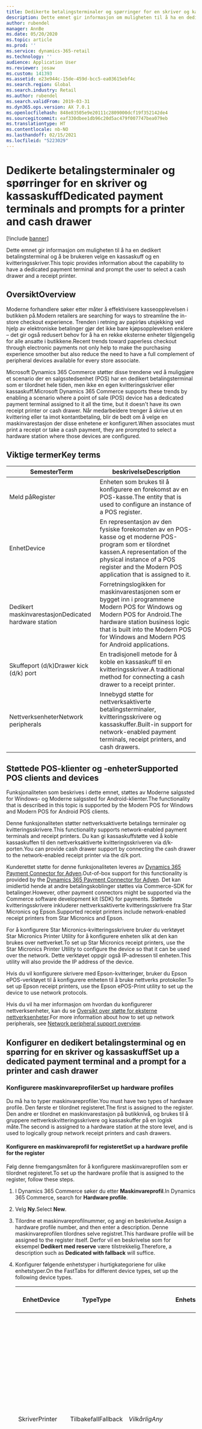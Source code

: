 ```yaml
---
title: Dedikerte betalingsterminaler og spørringer for en skriver og kassaskuff
description: Dette emnet gir informasjon om muligheten til å ha en dedikert betalingsterminal og å be brukeren velge en kassaskuff og en kvitteringsskriver.
author: rubendel
manager: AnnBe
ms.date: 05/20/2020
ms.topic: article
ms.prod: ''
ms.service: dynamics-365-retail
ms.technology: ''
audience: Application User
ms.reviewer: josaw
ms.custom: 141393
ms.assetid: e23e944c-15de-459d-bcc5-ea03615ebf4c
ms.search.region: Global
ms.search.industry: Retail
ms.author: rubendel
ms.search.validFrom: 2019-03-31
ms.dyn365.ops.version: AX 7.0.1
ms.openlocfilehash: 848e83505e9e20111c2809000dcf19f352142de4
ms.sourcegitcommit: eaf330dbee1db96c20d5ac479f007747bea079eb
ms.translationtype: HT
ms.contentlocale: nb-NO
ms.lasthandoff: 02/15/2021
ms.locfileid: "5223029"
---
```

# <a name="dedicated-payment-terminals-and-prompts-for-a-printer-and-cash-drawer"></a><span data-ttu-id="7d0fc-103">Dedikerte betalingsterminaler og spørringer for en skriver og kassaskuff</span><span class="sxs-lookup"><span data-stu-id="7d0fc-103">Dedicated payment terminals and prompts for a printer and cash drawer</span></span>

[!include [banner](includes/banner.md)]

<span data-ttu-id="7d0fc-104">Dette emnet gir informasjon om muligheten til å ha en dedikert betalingsterminal og å be brukeren velge en kassaskuff og en kvitteringsskriver.</span><span class="sxs-lookup"><span data-stu-id="7d0fc-104">This topic provides information about the capability to have a dedicated payment terminal and prompt the user to select a cash drawer and a receipt printer.</span></span>

## <a name="overview"></a><span data-ttu-id="7d0fc-105">Oversikt</span><span class="sxs-lookup"><span data-stu-id="7d0fc-105">Overview</span></span>

<span data-ttu-id="7d0fc-106">Moderne forhandlere søker etter måter å effektivisere kasseopplevelsen i butikken på.</span><span class="sxs-lookup"><span data-stu-id="7d0fc-106">Modern retailers are searching for ways to streamline the in-store checkout experience.</span></span> <span data-ttu-id="7d0fc-107">Trenden i retning av papirløs utsjekking ved hjelp av elektroniske betalinger gjør det ikke bare kjøpsopplevelsen enklere – det gir også redusert behov for å ha en rekke eksterne enheter tilgjengelig for alle ansatte i butikkene.</span><span class="sxs-lookup"><span data-stu-id="7d0fc-107">Recent trends toward paperless checkout through electronic payments not only help to make the purchasing experience smoother but also reduce the need to have a full complement of peripheral devices available for every store associate.</span></span>

<span data-ttu-id="7d0fc-108">Microsoft Dynamics 365 Commerce støtter disse trendene ved å muliggjøre et scenario der en salgsstedsenhet (POS) har en dedikert betalingsterminal som er tilordnet hele tiden, men ikke en egen kvitteringsskriver eller kassaskuff.</span><span class="sxs-lookup"><span data-stu-id="7d0fc-108">Microsoft Dynamics 365 Commerce supports these trends by enabling a scenario where a point of sale (POS) device has a dedicated payment terminal assigned to it all the time, but it doesn't have its own receipt printer or cash drawer.</span></span> <span data-ttu-id="7d0fc-109">Når medarbeidere trenger å skrive ut en kvittering eller ta imot kontantbetaling, blir de bedt om å velge en maskinvarestasjon der disse enhetene er konfigurert.</span><span class="sxs-lookup"><span data-stu-id="7d0fc-109">When associates must print a receipt or take a cash payment, they are prompted to select a hardware station where those devices are configured.</span></span>

## <a name="key-terms"></a><span data-ttu-id="7d0fc-110">Viktige termer</span><span class="sxs-lookup"><span data-stu-id="7d0fc-110">Key terms</span></span>

| <span data-ttu-id="7d0fc-111">Semester</span><span class="sxs-lookup"><span data-stu-id="7d0fc-111">Term</span></span> | <span data-ttu-id="7d0fc-112">beskrivelse</span><span class="sxs-lookup"><span data-stu-id="7d0fc-112">Description</span></span> |
|---|---|
| <span data-ttu-id="7d0fc-113">Meld på</span><span class="sxs-lookup"><span data-stu-id="7d0fc-113">Register</span></span> | <span data-ttu-id="7d0fc-114">Enheten som brukes til å konfigurere en forekomst av en POS-kasse.</span><span class="sxs-lookup"><span data-stu-id="7d0fc-114">The entity that is used to configure an instance of a POS register.</span></span> |
| <span data-ttu-id="7d0fc-115">Enhet</span><span class="sxs-lookup"><span data-stu-id="7d0fc-115">Device</span></span> | <span data-ttu-id="7d0fc-116">En representasjon av den fysiske forekomsten av en POS-kasse og et moderne POS-program som er tilordnet kassen.</span><span class="sxs-lookup"><span data-stu-id="7d0fc-116">A representation of the physical instance of a POS register and the Modern POS application that is assigned to it.</span></span> |
| <span data-ttu-id="7d0fc-117">Dedikert maskinvarestasjon</span><span class="sxs-lookup"><span data-stu-id="7d0fc-117">Dedicated hardware station</span></span> | <span data-ttu-id="7d0fc-118">Forretningslogikken for maskinvarestasjonen som er bygget inn i programmene Modern POS for Windows og Modern POS for Android.</span><span class="sxs-lookup"><span data-stu-id="7d0fc-118">The hardware station business logic that is built into the Modern POS for Windows and Modern POS for Android applications.</span></span> |
| <span data-ttu-id="7d0fc-119">Skuffeport (d/k)</span><span class="sxs-lookup"><span data-stu-id="7d0fc-119">Drawer kick (d/k) port</span></span> | <span data-ttu-id="7d0fc-120">En tradisjonell metode for å koble en kassaskuff til en kvitteringsskriver.</span><span class="sxs-lookup"><span data-stu-id="7d0fc-120">A traditional method for connecting a cash drawer to a receipt printer.</span></span> |
| <span data-ttu-id="7d0fc-121">Nettverksenheter</span><span class="sxs-lookup"><span data-stu-id="7d0fc-121">Network peripherals</span></span> | <span data-ttu-id="7d0fc-122">Innebygd støtte for nettverksaktiverte betalingsterminaler, kvitteringsskrivere og kassaskuffer.</span><span class="sxs-lookup"><span data-stu-id="7d0fc-122">Built-in support for network-enabled payment terminals, receipt printers, and cash drawers.</span></span> |

## <a name="supported-pos-clients-and-devices"></a><span data-ttu-id="7d0fc-123">Støttede POS-klienter og -enheter</span><span class="sxs-lookup"><span data-stu-id="7d0fc-123">Supported POS clients and devices</span></span>

<span data-ttu-id="7d0fc-124">Funksjonaliteten som beskrives i dette emnet, støttes av Moderne salgssted for Windows- og Moderne salgssted for Android-klienter.</span><span class="sxs-lookup"><span data-stu-id="7d0fc-124">The functionality that is described in this topic is supported by the Modern POS for Windows and Modern POS for Android POS clients.</span></span>

<span data-ttu-id="7d0fc-125">Denne funksjonaliteten støtter nettverksaktiverte betalings terminaler og kvitteringsskrivere.</span><span class="sxs-lookup"><span data-stu-id="7d0fc-125">This functionality supports network-enabled payment terminals and receipt printers.</span></span> <span data-ttu-id="7d0fc-126">Du kan gi kassaskuffstøtte ved å koble kassaskuffen til den nettverksaktiverte kvitteringsskriveren via d/k-porten.</span><span class="sxs-lookup"><span data-stu-id="7d0fc-126">You can provide cash drawer support by connecting the cash drawer to the network-enabled receipt printer via the d/k port.</span></span>

<span data-ttu-id="7d0fc-127">Kunderettet støtte for denne funksjonaliteten leveres av [Dynamics 365 Payment Connector for Adyen](https://docs.microsoft.com/dynamics365/commerce/dev-itpro/adyen-connector?tabs=8-1-3).</span><span class="sxs-lookup"><span data-stu-id="7d0fc-127">Out-of-box support for this functionality is provided by the [Dynamics 365 Payment Connector for Adyen](https://docs.microsoft.com/dynamics365/commerce/dev-itpro/adyen-connector?tabs=8-1-3).</span></span> <span data-ttu-id="7d0fc-128">Det kan imidlertid hende at andre betalingskoblinger støttes via Commerce-SDK for betalinger.</span><span class="sxs-lookup"><span data-stu-id="7d0fc-128">However, other payment connectors might be supported via the Commerce software development kit (SDK) for payments.</span></span> <span data-ttu-id="7d0fc-129">Støttede kvitteringsskrivere inkluderer nettverksaktiverte kvitteringsskrivere fra Star Micronics og Epson.</span><span class="sxs-lookup"><span data-stu-id="7d0fc-129">Supported receipt printers include network-enabled receipt printers from Star Micronics and Epson.</span></span>

<span data-ttu-id="7d0fc-130">For å konfigurere Star Micronics-kvitteringsskrivere bruker du verktøyet Star Micronics Printer Utility for å konfigurere enheten slik at den kan brukes over nettverket.</span><span class="sxs-lookup"><span data-stu-id="7d0fc-130">To set up Star Micronics receipt printers, use the Star Micronics Printer Utility to configure the device so that it can be used over the network.</span></span> <span data-ttu-id="7d0fc-131">Dette verktøyet oppgir også IP-adressen til enheten.</span><span class="sxs-lookup"><span data-stu-id="7d0fc-131">This utility will also provide the IP address of the device.</span></span>

<span data-ttu-id="7d0fc-132">Hvis du vil konfigurere skrivere med Epson-kvitteringer, bruker du Epson ePOS-verktøyet til å konfigurere enheten til å bruke nettverks protokoller.</span><span class="sxs-lookup"><span data-stu-id="7d0fc-132">To set up Epson receipt printers, use the Epson ePOS-Print utility to set up the device to use network protocols.</span></span>

<span data-ttu-id="7d0fc-133">Hvis du vil ha mer informasjon om hvordan du konfigurerer nettverksenheter, kan du se [Oversikt over støtte for eksterne nettverksenheter](https://go.microsoft.com/fwlink/?linkid=2129965).</span><span class="sxs-lookup"><span data-stu-id="7d0fc-133">For more information about how to set up network peripherals, see [Network peripheral support overview](https://go.microsoft.com/fwlink/?linkid=2129965).</span></span>

## <a name="set-up-a-dedicated-payment-terminal-and-a-prompt-for-a-printer-and-cash-drawer"></a><span data-ttu-id="7d0fc-134">Konfigurer en dedikert betalingsterminal og en spørring for en skriver og kassaskuff</span><span class="sxs-lookup"><span data-stu-id="7d0fc-134">Set up a dedicated payment terminal and a prompt for a printer and cash drawer</span></span>

### <a name="set-up-hardware-profiles"></a><span data-ttu-id="7d0fc-135">Konfigurere maskinvareprofiler</span><span class="sxs-lookup"><span data-stu-id="7d0fc-135">Set up hardware profiles</span></span>

<span data-ttu-id="7d0fc-136">Du må ha to typer maskinvareprofiler.</span><span class="sxs-lookup"><span data-stu-id="7d0fc-136">You must have two types of hardware profile.</span></span> <span data-ttu-id="7d0fc-137">Den første er tilordnet registeret.</span><span class="sxs-lookup"><span data-stu-id="7d0fc-137">The first is assigned to the register.</span></span> <span data-ttu-id="7d0fc-138">Den andre er tilordnet en maskinvarestasjon på butikknivå, og brukes til å gruppere nettverkskvitteringsskrivere og kassaskuffer på en logisk måte.</span><span class="sxs-lookup"><span data-stu-id="7d0fc-138">The second is assigned to a hardware station at the store level, and is used to logically group network receipt printers and cash drawers.</span></span>

#### <a name="set-up-a-hardware-profile-for-the-register"></a><span data-ttu-id="7d0fc-139">Konfigurere en maskinvareprofil for registeret</span><span class="sxs-lookup"><span data-stu-id="7d0fc-139">Set up a hardware profile for the register</span></span>

<span data-ttu-id="7d0fc-140">Følg denne fremgangsmåten for å konfigurere maskinvareprofilen som er tilordnet registeret.</span><span class="sxs-lookup"><span data-stu-id="7d0fc-140">To set up the hardware profile that is assigned to the register, follow these steps.</span></span>

1. <span data-ttu-id="7d0fc-141">I Dynamics 365 Commerce søker du etter **Maskinvareprofil**.</span><span class="sxs-lookup"><span data-stu-id="7d0fc-141">In Dynamics 365 Commerce, search for **Hardware profile**.</span></span>
2. <span data-ttu-id="7d0fc-142">Velg **Ny**.</span><span class="sxs-lookup"><span data-stu-id="7d0fc-142">Select **New**.</span></span>
3. <span data-ttu-id="7d0fc-143">Tilordne et maskinvareprofilnummer, og angi en beskrivelse.</span><span class="sxs-lookup"><span data-stu-id="7d0fc-143">Assign a hardware profile number, and then enter a description.</span></span> <span data-ttu-id="7d0fc-144">Denne maskinvareprofilen tilordnes selve registret.</span><span class="sxs-lookup"><span data-stu-id="7d0fc-144">This hardware profile will be assigned to the register itself.</span></span> <span data-ttu-id="7d0fc-145">Derfor vil en beskrivelse som for eksempel **Dedikert med reserve** være tilstrekkelig.</span><span class="sxs-lookup"><span data-stu-id="7d0fc-145">Therefore, a description such as **Dedicated with fallback** will suffice.</span></span>
4. <span data-ttu-id="7d0fc-146">Konfigurer følgende enhetstyper i hurtigkategoriene for ulike enhetstyper.</span><span class="sxs-lookup"><span data-stu-id="7d0fc-146">On the FastTabs for different device types, set up the following device types.</span></span>

    | <span data-ttu-id="7d0fc-147">Enhet</span><span class="sxs-lookup"><span data-stu-id="7d0fc-147">Device</span></span> | <span data-ttu-id="7d0fc-148">Type</span><span class="sxs-lookup"><span data-stu-id="7d0fc-148">Type</span></span> | <span data-ttu-id="7d0fc-149">Enhetsnavn</span><span class="sxs-lookup"><span data-stu-id="7d0fc-149">Device name</span></span> | <span data-ttu-id="7d0fc-150">Flere detaljer</span><span class="sxs-lookup"><span data-stu-id="7d0fc-150">Additional details</span></span> |
    |---|---|---|---|
    | <span data-ttu-id="7d0fc-151">Skriver</span><span class="sxs-lookup"><span data-stu-id="7d0fc-151">Printer</span></span> | <span data-ttu-id="7d0fc-152">Tilbakefall</span><span class="sxs-lookup"><span data-stu-id="7d0fc-152">Fallback</span></span> | <span data-ttu-id="7d0fc-153">*Vilkårlig*</span><span class="sxs-lookup"><span data-stu-id="7d0fc-153">*Any*</span></span> | <span data-ttu-id="7d0fc-154">Enhetsnavnet skiller mellom store og små bokstaver.</span><span class="sxs-lookup"><span data-stu-id="7d0fc-154">The device name is case-sensitive.</span></span> <span data-ttu-id="7d0fc-155">**Kvitteringsprofil-ID-en** må være den samme som **Kvitteringsprofil-ID-en** som er tilordnet nettverksskriveren som er konfigurert i maskinvareprofilen som er tilordnet maskinvarestasjonen på kanalnivået.</span><span class="sxs-lookup"><span data-stu-id="7d0fc-155">The **Receipt profile ID** should be the same as the **Receipt profile ID** that is mapped to the network printer that is set up in the hardware profile that is assigned to the hardware station at the channel level.</span></span> |
    | <span data-ttu-id="7d0fc-156">Kassaskuff</span><span class="sxs-lookup"><span data-stu-id="7d0fc-156">Cash drawer</span></span> | <span data-ttu-id="7d0fc-157">Tilbakefall</span><span class="sxs-lookup"><span data-stu-id="7d0fc-157">Fallback</span></span> | <span data-ttu-id="7d0fc-158">*Vilkårlig*</span><span class="sxs-lookup"><span data-stu-id="7d0fc-158">*Any*</span></span> | <span data-ttu-id="7d0fc-159">Enhetsnavnet skiller mellom store og små bokstaver.</span><span class="sxs-lookup"><span data-stu-id="7d0fc-159">The device name is case-sensitive.</span></span> <span data-ttu-id="7d0fc-160">Angi alternativet **Bruk delte skift** til **Ja**.</span><span class="sxs-lookup"><span data-stu-id="7d0fc-160">Set the **Use shared shift** option to **Yes**.</span></span> |
    | <span data-ttu-id="7d0fc-161">EFT-tjeneste</span><span class="sxs-lookup"><span data-stu-id="7d0fc-161">EFT service</span></span> | <span data-ttu-id="7d0fc-162">Adyen</span><span class="sxs-lookup"><span data-stu-id="7d0fc-162">Adyen</span></span> | <span data-ttu-id="7d0fc-163">Gjelder ikke</span><span class="sxs-lookup"><span data-stu-id="7d0fc-163">Not applicable</span></span> | <span data-ttu-id="7d0fc-164">Hvis du vil ha informasjon om hvordan du konfigurerer den bruksklare Adyen-betalingskoblingen, kan du se [Adyen-betalingskobling i Dynamics 365](https://docs.microsoft.com/dynamics365/commerce/dev-itpro/adyen-connector?tabs=8-1-3).</span><span class="sxs-lookup"><span data-stu-id="7d0fc-164">For information about how to set up the out-of-box Adyen connector, see [Dynamics 365 Payment Connector for Adyen](https://docs.microsoft.com/dynamics365/commerce/dev-itpro/adyen-connector?tabs=8-1-3).</span></span> <span data-ttu-id="7d0fc-165">Andre betalingskoblinger kan være støttet via [Commerce-SDK for betalinger](https://docs.microsoft.com/dynamics365/commerce/dev-itpro/end-to-end-payment-extension).</span><span class="sxs-lookup"><span data-stu-id="7d0fc-165">Other payment connectors can be supported via the [Commerce software development kit (SDK) for payments](https://docs.microsoft.com/dynamics365/commerce/dev-itpro/end-to-end-payment-extension).</span></span> |
    | <span data-ttu-id="7d0fc-166">PIN-kodetastatur</span><span class="sxs-lookup"><span data-stu-id="7d0fc-166">PIN pad</span></span> | <span data-ttu-id="7d0fc-167">Nettverk</span><span class="sxs-lookup"><span data-stu-id="7d0fc-167">Network</span></span> | <span data-ttu-id="7d0fc-168">**MicrosoftAdyenDeviceV001**</span><span class="sxs-lookup"><span data-stu-id="7d0fc-168">**MicrosoftAdyenDeviceV001**</span></span> | <span data-ttu-id="7d0fc-169">Ingen.</span><span class="sxs-lookup"><span data-stu-id="7d0fc-169">None.</span></span> |

5. <span data-ttu-id="7d0fc-170">I Dynamics 365 Commerce søker du etter **Registre**.</span><span class="sxs-lookup"><span data-stu-id="7d0fc-170">In Dynamics 365 Commerce, search for **Registers**.</span></span>
6. <span data-ttu-id="7d0fc-171">Velg et register ved å velge registernummeret, og velg deretter **Rediger**.</span><span class="sxs-lookup"><span data-stu-id="7d0fc-171">Select a register by selecting the register number, and then select **Edit**.</span></span>
7. <span data-ttu-id="7d0fc-172">Tilordne maskinvareprofilen du nettopp opprettet, til kassen som skal bruke en dedikert betalingsterminal.</span><span class="sxs-lookup"><span data-stu-id="7d0fc-172">Assign the hardware profile that you just created to the register that should use a dedicated payment terminal.</span></span> <span data-ttu-id="7d0fc-173">Enheten som er tilordnet denne kassen, må enten bruke moderne Modern POS for Windows-programmet eller Modern POS for Android-programmet.</span><span class="sxs-lookup"><span data-stu-id="7d0fc-173">The device that is mapped to this register must use either the Modern POS for Windows application or the Modern POS for Android application.</span></span>
8. <span data-ttu-id="7d0fc-174">Velg **Lagre**.</span><span class="sxs-lookup"><span data-stu-id="7d0fc-174">Select **Save**.</span></span>
9. <span data-ttu-id="7d0fc-175">I handlingsruten går du til **Kasser**-kategorien og velger **Konfigurer IP-adresser**.</span><span class="sxs-lookup"><span data-stu-id="7d0fc-175">On the Action Pane, on the **Registers** tab, select **Configure IP addresses**.</span></span>
10. <span data-ttu-id="7d0fc-176">I hurtigkategorien for **PIN-kodetastatur** angir du IP-adressen til betalingsterminalen.</span><span class="sxs-lookup"><span data-stu-id="7d0fc-176">On the **PIN pad** FastTab, enter the IP address of the payment terminal.</span></span> <span data-ttu-id="7d0fc-177">Hvis du vil ha informasjon om hvordan du får tak i IP-adressen for betalingsterminalen ved å bruke Adyen-koblingen, se [Dynamics 365 Payment Connector for Adyen](https://docs.microsoft.com/dynamics365/commerce/dev-itpro/adyen-connector?tabs=8-1-3).</span><span class="sxs-lookup"><span data-stu-id="7d0fc-177">For information about how to get the IP address of the payment terminal by using the Adyen connector, see [Dynamics 365 Payment Connector for Adyen](https://docs.microsoft.com/dynamics365/commerce/dev-itpro/adyen-connector?tabs=8-1-3).</span></span>
11. <span data-ttu-id="7d0fc-178">Velg **Lagre**.</span><span class="sxs-lookup"><span data-stu-id="7d0fc-178">Select **Save**.</span></span>

#### <a name="set-up-a-hardware-profile-for-the-receipt-printer-and-cash-drawer"></a><span data-ttu-id="7d0fc-179">Konfigurere en maskinvareprofil for kvitteringsskriveren og kassaskuffen</span><span class="sxs-lookup"><span data-stu-id="7d0fc-179">Set up a hardware profile for the receipt printer and cash drawer</span></span>

<span data-ttu-id="7d0fc-180">Følg denne fremgangsmåten for å konfigurere maskinvareprofilen som brukes til å gruppere kvitteringsskriveren og kassaskuffen i nettverket.</span><span class="sxs-lookup"><span data-stu-id="7d0fc-180">To set up the hardware profile that is used to group the network receipt printer and cash drawer, follow these steps.</span></span>

1. <span data-ttu-id="7d0fc-181">I Dynamics 365 Commerce søker du etter **Maskinvareprofil**.</span><span class="sxs-lookup"><span data-stu-id="7d0fc-181">In Dynamics 365 Commerce, search for **Hardware profile**.</span></span>
2. <span data-ttu-id="7d0fc-182">Velg **Ny**.</span><span class="sxs-lookup"><span data-stu-id="7d0fc-182">Select **New**.</span></span>
3. <span data-ttu-id="7d0fc-183">Tilordne et maskinvareprofilnummer, og angi en beskrivelse.</span><span class="sxs-lookup"><span data-stu-id="7d0fc-183">Assign a hardware profile number, and then enter a description.</span></span> <span data-ttu-id="7d0fc-184">Denne maskinvareprofilen brukes til å gruppere kvitteringsskriveren og kassaskuffen.</span><span class="sxs-lookup"><span data-stu-id="7d0fc-184">This hardware profile will be used to group the receipt printer and cash drawer.</span></span> <span data-ttu-id="7d0fc-185">Derfor vil en beskrivelse som **Nettverksskriver og kassaskuff** være tilstrekkelig.</span><span class="sxs-lookup"><span data-stu-id="7d0fc-185">Therefore, a description such as **Network printer and cash drawer** will suffice.</span></span>
4. <span data-ttu-id="7d0fc-186">Konfigurer følgende enhetstyper i hurtigkategoriene for ulike enhetstyper.</span><span class="sxs-lookup"><span data-stu-id="7d0fc-186">On the FastTabs for different device types, set up the following device types.</span></span>

    | <span data-ttu-id="7d0fc-187">Enhet</span><span class="sxs-lookup"><span data-stu-id="7d0fc-187">Device</span></span> | <span data-ttu-id="7d0fc-188">Type</span><span class="sxs-lookup"><span data-stu-id="7d0fc-188">Type</span></span> | <span data-ttu-id="7d0fc-189">beskrivelse</span><span class="sxs-lookup"><span data-stu-id="7d0fc-189">Description</span></span> | <span data-ttu-id="7d0fc-190">Flere detaljer</span><span class="sxs-lookup"><span data-stu-id="7d0fc-190">Additional details</span></span> |
    |---|---|---|---|
    | <span data-ttu-id="7d0fc-191">Skriver</span><span class="sxs-lookup"><span data-stu-id="7d0fc-191">Printer</span></span> | <span data-ttu-id="7d0fc-192">Nettverk</span><span class="sxs-lookup"><span data-stu-id="7d0fc-192">Network</span></span> | <span data-ttu-id="7d0fc-193">**Epson** eller **Star**</span><span class="sxs-lookup"><span data-stu-id="7d0fc-193">**Epson** or **Star**</span></span> | <span data-ttu-id="7d0fc-194">Enhetsnavnet skiller mellom store og små bokstaver.</span><span class="sxs-lookup"><span data-stu-id="7d0fc-194">The device name is case-sensitive.</span></span> <span data-ttu-id="7d0fc-195">**Kvitteringsprofil-ID-en** må være den samme som **Kvitteringsprofil-ID-en** som er tilordnet skriveren som er konfigurert i maskinvareprofilen som er tilordnet kassen.</span><span class="sxs-lookup"><span data-stu-id="7d0fc-195">The **Receipt profile ID** should be the same as the **Receipt profile ID** that is mapped to the printer that is set up in the hardware profile that is assigned to the register.</span></span> |
    | <span data-ttu-id="7d0fc-196">Kassaskuff</span><span class="sxs-lookup"><span data-stu-id="7d0fc-196">Cash drawer</span></span> | <span data-ttu-id="7d0fc-197">Nettverk</span><span class="sxs-lookup"><span data-stu-id="7d0fc-197">Network</span></span> | <span data-ttu-id="7d0fc-198">**Epson** eller **Star**</span><span class="sxs-lookup"><span data-stu-id="7d0fc-198">**Epson** or **Star**</span></span> | <span data-ttu-id="7d0fc-199">Enhetsnavnet skiller mellom store og små bokstaver.</span><span class="sxs-lookup"><span data-stu-id="7d0fc-199">The device name is case-sensitive.</span></span> <span data-ttu-id="7d0fc-200">Angi alternativet **Bruk delte skift** til **Ja**.</span><span class="sxs-lookup"><span data-stu-id="7d0fc-200">set the **Use shared shift** option to **Yes**.</span></span> |

5. <span data-ttu-id="7d0fc-201">Velg **Lagre**.</span><span class="sxs-lookup"><span data-stu-id="7d0fc-201">Select **Save**.</span></span>

### <a name="set-up-hardware-stations"></a><span data-ttu-id="7d0fc-202">Konfigurere maskinvarestasjoner</span><span class="sxs-lookup"><span data-stu-id="7d0fc-202">Set up hardware stations</span></span>

<span data-ttu-id="7d0fc-203">Du må ha to maskinvarestasjoner.</span><span class="sxs-lookup"><span data-stu-id="7d0fc-203">You must have two hardware stations.</span></span> <span data-ttu-id="7d0fc-204">Den første tilordnes registeret.</span><span class="sxs-lookup"><span data-stu-id="7d0fc-204">The first will be mapped to the register.</span></span> <span data-ttu-id="7d0fc-205">Den andre blir valgt ved behov hver gang en kvittering må skrives ut eller en kassaskuff må åpnes.</span><span class="sxs-lookup"><span data-stu-id="7d0fc-205">The second will be selected as it's required, whenever a receipt must be printed or a cash drawer must be opened.</span></span>

#### <a name="register-a-hardware-station"></a><span data-ttu-id="7d0fc-206">Registrere en maskinvarestasjon</span><span class="sxs-lookup"><span data-stu-id="7d0fc-206">Register a hardware station</span></span>

1. <span data-ttu-id="7d0fc-207">I Dynamics 365 Commerce søker du etter **Alle butikker**.</span><span class="sxs-lookup"><span data-stu-id="7d0fc-207">In Dynamics 365 Commerce, search for **All stores**.</span></span>
2. <span data-ttu-id="7d0fc-208">Velg en butikk ved å velge **ID for detaljhandelskanal**-verdiene dens og deretter **Rediger**.</span><span class="sxs-lookup"><span data-stu-id="7d0fc-208">Select a store by selecting its **Retail Channel Id** values, and then select **Edit**.</span></span>
3. <span data-ttu-id="7d0fc-209">Velg **Legg til** i hurtigkategorien **Maskinvarestasjoner**.</span><span class="sxs-lookup"><span data-stu-id="7d0fc-209">On the **Hardware stations** FastTab, select **Add**.</span></span>
4. <span data-ttu-id="7d0fc-210">Angi **Maskinvarestasjonstype**-feltet til **Dedikert**.</span><span class="sxs-lookup"><span data-stu-id="7d0fc-210">Set the **Hardware station type** field to **Dedicated**.</span></span>
5. <span data-ttu-id="7d0fc-211">Angi en beskrivelse, men ikke angi andre verdier for denne maskinvarestasjonen.</span><span class="sxs-lookup"><span data-stu-id="7d0fc-211">Enter a description, but don't set any other values for this hardware station.</span></span> <span data-ttu-id="7d0fc-212">Denne maskinvarestasjonen brukes alltid til registeret.</span><span class="sxs-lookup"><span data-stu-id="7d0fc-212">This hardware station will be used for the register at all times.</span></span> 

#### <a name="set-up-a-hardware-station-for-the-receipt-printer-and-cash-drawer"></a><span data-ttu-id="7d0fc-213">Konfigurere en maskinvarestasjon for kvitteringsskriveren og kassaskuffen</span><span class="sxs-lookup"><span data-stu-id="7d0fc-213">Set up a hardware station for the receipt printer and cash drawer</span></span>

1. <span data-ttu-id="7d0fc-214">I Dynamics 365 Commerce søker du etter **Alle butikker**.</span><span class="sxs-lookup"><span data-stu-id="7d0fc-214">In Dynamics 365 Commerce, search for **All stores**.</span></span>
2. <span data-ttu-id="7d0fc-215">Velg en butikk ved å velge **ID for detaljhandelskanal**-verdiene dens og deretter **Rediger**.</span><span class="sxs-lookup"><span data-stu-id="7d0fc-215">Select a store by selecting its **Retail Channel Id** values, and then select **Edit**.</span></span>
3. <span data-ttu-id="7d0fc-216">Velg **Legg til** i hurtigkategorien **Maskinvarestasjoner**.</span><span class="sxs-lookup"><span data-stu-id="7d0fc-216">On the **Hardware stations** FastTab, select **Add**.</span></span>
4. <span data-ttu-id="7d0fc-217">Angi **Maskinvarestasjonstype**-feltet til **Dedikert**.</span><span class="sxs-lookup"><span data-stu-id="7d0fc-217">Set the **Hardware station type** field to **Dedicated**.</span></span>
5. <span data-ttu-id="7d0fc-218">Angi en beskrivelse.</span><span class="sxs-lookup"><span data-stu-id="7d0fc-218">Enter a description.</span></span> <span data-ttu-id="7d0fc-219">Denne maskinvarestasjonen brukes til kvitteringsskriveren og kassaskuffen.</span><span class="sxs-lookup"><span data-stu-id="7d0fc-219">This hardware station will be used for the receipt printer and cash drawer.</span></span>
6. <span data-ttu-id="7d0fc-220">I **Maskinvareprofil**-feltet velger du maskinvareprofilen du tidligere opprettet for kvitteringsskriveren og kassaskuffen.</span><span class="sxs-lookup"><span data-stu-id="7d0fc-220">In the **Hardware profile** field, select the hardware profile that you previously created for the receipt printer and cash drawer.</span></span>
7. <span data-ttu-id="7d0fc-221">Velg **Lagre**.</span><span class="sxs-lookup"><span data-stu-id="7d0fc-221">Select **Save**.</span></span>
8. <span data-ttu-id="7d0fc-222">Mens maskinvarestasjonen for kvitteringsskriveren og kassakuffen fortsatt er valgt, velger du **Konfigurer IP-adresser**.</span><span class="sxs-lookup"><span data-stu-id="7d0fc-222">While the hardware station for the receipt printer and cash drawer is still selected, select **Configure IP addresses**.</span></span>
9. <span data-ttu-id="7d0fc-223">Hent IP-adressen for skriveren, og angi den som IP-adresse for både kvitteringsskriveren og kassaskuffen.</span><span class="sxs-lookup"><span data-stu-id="7d0fc-223">Obtain the IP address for the printer, and enter it as the IP address for both the receipt printer and the cash drawer.</span></span>
10. <span data-ttu-id="7d0fc-224">Velg **Lagre**</span><span class="sxs-lookup"><span data-stu-id="7d0fc-224">Select **Save**</span></span>
11. <span data-ttu-id="7d0fc-225">Søk etter **Distribusjonsplaner**.</span><span class="sxs-lookup"><span data-stu-id="7d0fc-225">Search for **Distribution schedules**.</span></span>
12. <span data-ttu-id="7d0fc-226">Velg distribusjonsplanen **1090**, og velg deretter **Kjør nå**.</span><span class="sxs-lookup"><span data-stu-id="7d0fc-226">Select distribution schedule **1090**, and then select **Run now**.</span></span>
13. <span data-ttu-id="7d0fc-227">Velg distribusjonsplanen **1070**, og velg deretter **Kjør nå**.</span><span class="sxs-lookup"><span data-stu-id="7d0fc-227">Select distribution schedule **1070**, and then select **Run now**.</span></span>

### <a name="set-up-the-system-to-prompt-for-receipt-printer-and-cash-drawer-selection-as-its-required"></a><span data-ttu-id="7d0fc-228">Angi at systemet skal spørre etter kvitteringsskriveren og kassaskuffen ved behov</span><span class="sxs-lookup"><span data-stu-id="7d0fc-228">Set up the system to prompt for receipt printer and cash drawer selection as it's required</span></span>

1. <span data-ttu-id="7d0fc-229">Lukk det gjeldende skiftet i en støttet POS-klient hvis et skift er åpent.</span><span class="sxs-lookup"><span data-stu-id="7d0fc-229">In a supported POS client, close the current shift, if a shift is open.</span></span>
2. <span data-ttu-id="7d0fc-230">Logg på, og velg deretter **Skuffeoperasjoner uten skuff**.</span><span class="sxs-lookup"><span data-stu-id="7d0fc-230">Sign in, and then select **Non-drawer drawer operations**.</span></span>
3. <span data-ttu-id="7d0fc-231">Bruk **Administrer maskinvarestasjoner**-operasjonen til å slå på en maskinvarestasjon.</span><span class="sxs-lookup"><span data-stu-id="7d0fc-231">Use the **Manage hardware stations** operation to turn on a hardware station.</span></span>
4. <span data-ttu-id="7d0fc-232">Velg maskinvarestasjonen du opprettet for kassen, slik at den blir aktiv.</span><span class="sxs-lookup"><span data-stu-id="7d0fc-232">Select the hardware station that you created for the register to make it active.</span></span>
5. <span data-ttu-id="7d0fc-233">Logg av salgsstedet, og logg deretter på igjen og åpne et skift.</span><span class="sxs-lookup"><span data-stu-id="7d0fc-233">Sign out of the POS, sign back in, and open a shift.</span></span>

<span data-ttu-id="7d0fc-234">Betalingsterminalen som er tilordnet maskinvareprofilen, vil nå alltid være aktiv, og du blir spurt om det kreves en kvitteringsskriver eller kassaskuff.</span><span class="sxs-lookup"><span data-stu-id="7d0fc-234">The payment terminal that is assigned to the hardware profile will now always be active, and you will be prompted if a receipt printer or cash drawer is required.</span></span>

<span data-ttu-id="7d0fc-235">Mange butikker som har etterspurt denne funksjonen, er interesserte i å redusere avfall ved å sende e-postkvitteringer og oppmuntre til elektroniske betalinger.</span><span class="sxs-lookup"><span data-stu-id="7d0fc-235">Many merchants who requested this feature are interested in reducing waste by providing email receipts and encouraging electronic payments.</span></span> <span data-ttu-id="7d0fc-236">Avhengig av konfigurasjonen til salgsstedet blir butikkansatte bedt om å velge en kvitteringsskriver eller kassaskuff bare når en kunde ønsker en fysisk kvittering eller å betale med kontanter.</span><span class="sxs-lookup"><span data-stu-id="7d0fc-236">Depending on the configuration of the POS, store associates are prompted to select a receipt printer or cash drawer only when a customer wants a physical receipt or wants to pay with cash.</span></span>

<span data-ttu-id="7d0fc-237">Butikkmedarbeidere blir bare bedt om å velge en maskinvarestasjon én gang per transaksjon, med mindre en kvittering må skrives ut og kontanter brukes til betaling, men maskinvareprofilen som opprinnelig ble valgt, inkluderer ikke begge enhetene.</span><span class="sxs-lookup"><span data-stu-id="7d0fc-237">Store associates are prompted to select a hardware station only one time per transaction, unless a receipt must be printed and cash is used for payment, but the hardware profile that was originally selected doesn't include both devices.</span></span> <span data-ttu-id="7d0fc-238">I så fall blir butikkmedarbeideren igjen bedt om å velge en maskinvarestasjon som kan brukes til å fullføre transaksjonen.</span><span class="sxs-lookup"><span data-stu-id="7d0fc-238">In that case, the store associate will be prompted again to select a hardware station that can be used to complete the transaction.</span></span>

## <a name="related-articles"></a><span data-ttu-id="7d0fc-239">Relaterte artikler</span><span class="sxs-lookup"><span data-stu-id="7d0fc-239">Related articles</span></span>

- [<span data-ttu-id="7d0fc-240">Definere POS Hybrid-app på Android og iOS</span><span class="sxs-lookup"><span data-stu-id="7d0fc-240">Set up POS hybrid app on Android and iOS</span></span>](https://docs.microsoft.com/dynamics365/commerce/dev-itpro/hybridApp)
- [<span data-ttu-id="7d0fc-241">Dynamics 365 Payment Connector for Adyen</span><span class="sxs-lookup"><span data-stu-id="7d0fc-241">Dynamics 365 Payment Connector for Adyen</span></span>](https://docs.microsoft.com/dynamics365/commerce/dev-itpro/adyen-connector?tabs=8-1-3)
- [<span data-ttu-id="7d0fc-242">Oversikt over støtte for eksterne nettverksenheter</span><span class="sxs-lookup"><span data-stu-id="7d0fc-242">Network peripheral support overview</span></span>](https://go.microsoft.com/fwlink/?linkid=2129965)


[!INCLUDE[footer-include](../includes/footer-banner.md)]